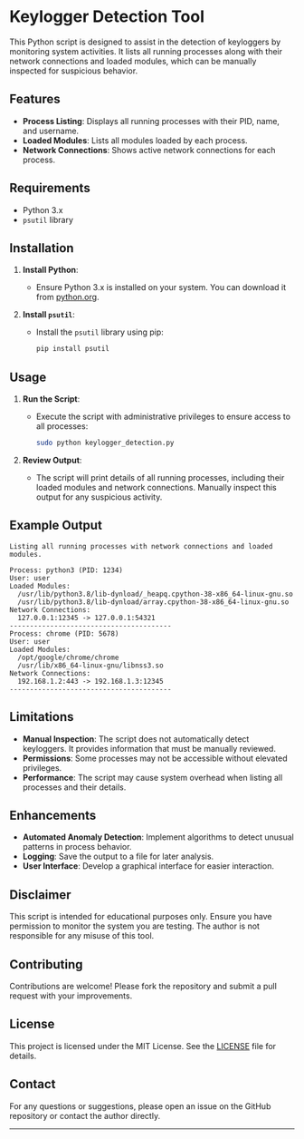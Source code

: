 # Keylogger Detection Tool

This Python script is designed to assist in the detection of keyloggers by monitoring system activities. It lists all running processes along with their network connections and loaded modules, which can be manually inspected for suspicious behavior.

## Features

- **Process Listing**: Displays all running processes with their PID, name, and username.
- **Loaded Modules**: Lists all modules loaded by each process.
- **Network Connections**: Shows active network connections for each process.

## Requirements

- Python 3.x
- `psutil` library

## Installation

1. **Install Python**:
   - Ensure Python 3.x is installed on your system. You can download it from [python.org](https://www.python.org/).

2. **Install `psutil`**:
   - Install the `psutil` library using pip:
     ```bash
     pip install psutil
     ```

## Usage

1. **Run the Script**:
   - Execute the script with administrative privileges to ensure access to all processes:
     ```bash
     sudo python keylogger_detection.py
     ```

2. **Review Output**:
   - The script will print details of all running processes, including their loaded modules and network connections. Manually inspect this output for any suspicious activity.

## Example Output

```
Listing all running processes with network connections and loaded modules.

Process: python3 (PID: 1234)
User: user
Loaded Modules:
  /usr/lib/python3.8/lib-dynload/_heapq.cpython-38-x86_64-linux-gnu.so
  /usr/lib/python3.8/lib-dynload/array.cpython-38-x86_64-linux-gnu.so
Network Connections:
  127.0.0.1:12345 -> 127.0.0.1:54321
----------------------------------------
Process: chrome (PID: 5678)
User: user
Loaded Modules:
  /opt/google/chrome/chrome
  /usr/lib/x86_64-linux-gnu/libnss3.so
Network Connections:
  192.168.1.2:443 -> 192.168.1.3:12345
----------------------------------------
```

## Limitations

- **Manual Inspection**: The script does not automatically detect keyloggers. It provides information that must be manually reviewed.
- **Permissions**: Some processes may not be accessible without elevated privileges.
- **Performance**: The script may cause system overhead when listing all processes and their details.

## Enhancements

- **Automated Anomaly Detection**: Implement algorithms to detect unusual patterns in process behavior.
- **Logging**: Save the output to a file for later analysis.
- **User Interface**: Develop a graphical interface for easier interaction.

## Disclaimer

This script is intended for educational purposes only. Ensure you have permission to monitor the system you are testing. The author is not responsible for any misuse of this tool.

## Contributing

Contributions are welcome! Please fork the repository and submit a pull request with your improvements.

## License

This project is licensed under the MIT License. See the [LICENSE](LICENSE) file for details.

## Contact

For any questions or suggestions, please open an issue on the GitHub repository or contact the author directly.

---
